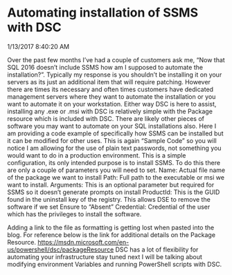 # Automating installation of SSMS with DSC

1/13/2017 8:40:20 AM

Over the past few months I’ve had a couple of customers ask me, “Now that SQL 2016 doesn’t include SSMS how am I supposed to automate the installation?”.  Typically my response is you shouldn’t be installing it on your servers as its just an additional item that will require patching.  However there are times its necessary and often times customers have dedicated management servers where they want to automate the installation or you want to automate it on your workstation.  Either way DSC is here to assist, installing any .exe or .msi with DSC is relatively simple with the Package resource which is included with DSC.  There are likely other pieces of software you may want to automate on your SQL installations also.  Here I am providing a code example of specifically how SSMS can be installed but it can be modified for other uses.  This is again “Sample Code” so you will notice I am allowing for the use of plain text passwords, not something you would want to do in a production environment.
This is a simple configuration, its only intended purpose is to install SSMS.  To do this there are only a couple of parameters you will need to set.
Name: Actual file name of the package we want to install
Path: Full path to the executable or msi we want to install.
Arguments:  This is an optional parameter but required for SSMS so it doesn’t generate prompts on install
ProductId: This is the GUID found in the uninstall key of the registry.  This allows DSE to remove the software if we set Ensure to “Absent”
Credential:  Credential of the user which has the privileges to install the software.

Adding a link to the file as formatting is getting lost when pasted into the blog.
For reference below is the link for additional details on the Package Resource.
https://msdn.microsoft.com/en-us/powershell/dsc/packageResource
DSC has a lot of flexibility for automating your infrastructure stay tuned next I will be talking about modifying environment Variables and running PowerShell scripts with DSC.